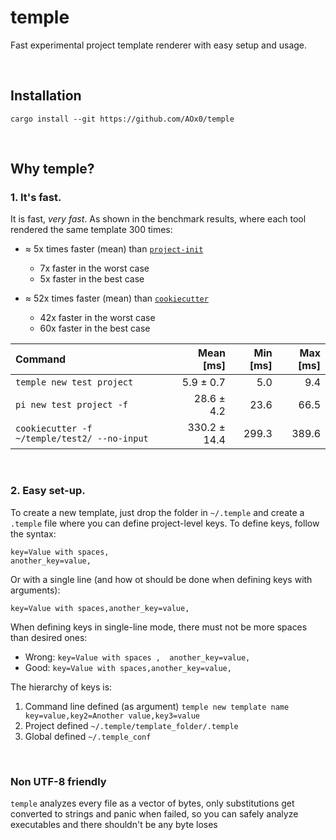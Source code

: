# temple

Fast experimental project template renderer with easy setup and usage.

</br>

## Installation

    cargo install --git https://github.com/AOx0/temple

</br>

## Why temple?



### 1. It's fast.

It is fast, *very fast*. As shown in the benchmark results, where each tool rendered the same template 300 times:

* ≈ 5x times faster (mean) than [`project-init`](https://github.com/legion-labs/project-init)
    * 7x faster in the worst case
    * 5x faster in the best case

* ≈ 52x times faster (mean) than [`cookiecutter`](https://github.com/cookiecutter/cookiecutter)
    * 42x faster in the worst case
    * 60x faster in the best case

| Command | Mean [ms] | Min [ms] | Max [ms] |
|:---|---:|---:|---:|
| `temple new test project` | 5.9 ± 0.7 | 5.0 | 9.4 | 
| `pi new test project -f` | 28.6 ± 4.2 | 23.6 | 66.5 |
| `cookiecutter -f ~/temple/test2/ --no-input` | 330.2 ± 14.4 | 299.3 | 389.6 |

</br>

### 2. Easy set-up.

To create a new template, just drop the folder in `~/.temple` and create a `.temple` file where you can define project-level keys. To define keys, follow the syntax:

    key=Value with spaces,
    another_key=value,

Or with a single line (and how ot should be done when defining keys with arguments):

    key=Value with spaces,another_key=value,

When defining keys in single-line mode, there must not be more spaces than desired ones:

- Wrong: `key=Value with spaces ,  another_key=value,`
- Good:  `key=Value with spaces,another_key=value,`

The hierarchy of keys is:

1. Command line defined (as argument) `temple new template name key=value,key2=Another value,key3=value`
2. Project defined `~/.temple/template_folder/.temple`
3. Global defined `~/.temple_conf`

</br>

### Non UTF-8 friendly

`temple` analyzes every file as a vector of bytes, only substitutions get converted to strings and panic when failed, so you can safely analyze executables and there shouldn't be any byte loses